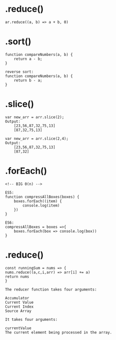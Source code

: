 # .reduce()

    ar.reduce((a, b) => a + b, 0)

# .sort()

    function compareNumbers(a, b) {
        return a - b;
    }

    reverse sort:
    function compareNumbers(a, b) {
        return b - a;
    }

# .slice()

    var new_arr = arr.slice(2);
    Output:
        [23,56,87,32,75,13]
        [87,32,75,13]

    var new_arr = arr.slice(2,4);
    Output:
        [23,56,87,32,75,13]
        [87,32]

# .forEach()

    <!-- BIG 0(n) -->

    ES5:
    function compressAllBoxes(boxes) {
        boxes.forEach((item) {
            console.log(item)
        })
    }

    ES6:
    compressAllBoxes = boxes =>{
        boxes.forEach(box => console.log(box))
    }

# .reduce()

    const runningSum = nums => {
    nums.reduce((a,c,i,arr) => arr[i] += a)
    return nums
    }

    The reducer function takes four arguments:

    Accumulator
    Current Value
    Current Index
    Source Array

    It takes four arguments:

    currentValue
    The current element being processed in the array.
